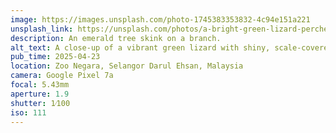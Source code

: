 ```yaml
---
image: https://images.unsplash.com/photo-1745383353832-4c94e151a221
unsplash_link: https://unsplash.com/photos/a-bright-green-lizard-perches-on-a-branch-nGd7RNnTBSg
description: An emerald tree skink on a branch.
alt_text: A close-up of a vibrant green lizard with shiny, scale-covered skin resting on a tree branch. The background is blurred leaves and wood.
pub_time: 2025-04-23
location: Zoo Negara, Selangor Darul Ehsan, Malaysia
camera: Google Pixel 7a
focal: 5.43mm
aperture: 1.9
shutter: 1⁄100
iso: 111
---
```

